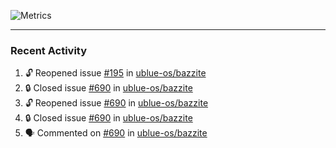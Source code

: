 ![Metrics](https://metrics.lecoq.io/KyleGospo?template=classic&base=header%2C%20activity%2C%20community%2C%20repositories%2C%20metadata&base.indepth=false&base.hireable=false&base.skip=false&config.timezone=America%2FLos_Angeles)

---
### Recent Activity
<!--START_SECTION:activity-->
1. 🔓 Reopened issue [#195](https://github.com/ublue-os/bazzite/issues/195) in [ublue-os/bazzite](https://github.com/ublue-os/bazzite)
2. 🔒 Closed issue [#690](https://github.com/ublue-os/bazzite/issues/690) in [ublue-os/bazzite](https://github.com/ublue-os/bazzite)
3. 🔓 Reopened issue [#690](https://github.com/ublue-os/bazzite/issues/690) in [ublue-os/bazzite](https://github.com/ublue-os/bazzite)
4. 🔒 Closed issue [#690](https://github.com/ublue-os/bazzite/issues/690) in [ublue-os/bazzite](https://github.com/ublue-os/bazzite)
5. 🗣 Commented on [#690](https://github.com/ublue-os/bazzite/issues/690#issuecomment-1898862218) in [ublue-os/bazzite](https://github.com/ublue-os/bazzite)
<!--END_SECTION:activity-->
